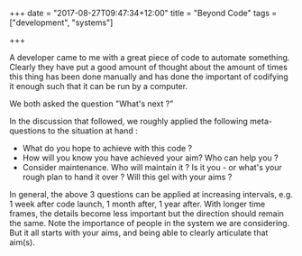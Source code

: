 +++
date = "2017-08-27T09:47:34+12:00"
title = "Beyond Code"
tags = ["development", "systems"]

+++

A developer came to me with a great piece of code to automate something. Clearly they have put a good amount
of thought about the amount of times this thing has been done manually and has done the important of codifying
it enough such that it can be run by a computer.

We both asked the question "What's next ?"

<!--more-->

In the discussion that followed, we roughly applied the following meta-questions to the situation at hand :

- What do you hope to achieve with this code ?
- How will you know you have achieved your aim? Who can help you ?
- Consider maintenance. Who will maintain it ? Is it you - or what's your rough plan to hand it over ? Will this gel with your aims ?

In general, the above 3 questions can be applied at increasing intervals, e.g. 1 week after code launch, 1 month after, 1 year after.
With longer time frames, the details become less important but the direction should remain the same. Note the importance of people
in the system we are considering. But it all starts with your aims, and being able to clearly articulate that aim(s).
